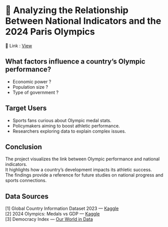 # 🏅 Analyzing the Relationship Between National Indicators and the 2024 Paris Olympics

🔗 Link : [View](https://tsaotung.github.io/ANALYZING-THE-RELATIONSHIP-BETWEEN-NATIONAL-INDICATORS-AND-THE-2024-PARIS-OLYMPICS/final.html)

## What factors influence a country’s Olympic performance?
- Economic power ?  
- Population size ?  
- Type of government ?  

## Target Users
- Sports fans curious about Olympic medal stats.  
- Policymakers aiming to boost athletic performance.  
- Researchers exploring data to explain complex issues.  

## Conclusion
The project visualizes the link between Olympic performance and national indicators.  
It highlights how a country’s development impacts its athletic success.  
The findings provide a reference for future studies on national progress and sports connections.  

## Data Sources
[1] Global Country Information Dataset 2023 — [Kaggle](https://www.kaggle.com/datasets/nelgiriyewithana/countries-of-the-world-2023)  
[2] 2024 Olympics: Medals vs GDP — [Kaggle](https://www.kaggle.com/datasets/ernestitus/2024-olympics-medals-vs-gdp)  
[3] Democracy Index — [Our World in Data](https://ourworldindata.org/grapher/democracy-index-eiu)  

